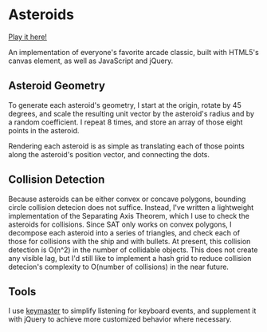 # Asteroids
[Play it here!](http://www.lilykriopelle.com/asteroids)

An implementation of everyone's favorite arcade classic, built with HTML5's canvas element, as well as JavaScript and jQuery.


## Asteroid Geometry
To generate each asteroid's geometry, I start at the origin, rotate by 45 degrees, and scale the resulting unit vector by the asteroid's radius and by a random coefficient.  I repeat 8 times, and store an array of those eight points in the asteroid.

Rendering each asteroid is as simple as translating each of those points along the asteroid's position vector, and connecting the dots.

## Collision Detection
Because asteroids can be either convex or concave polygons, bounding circle collision detecion does not suffice.  Instead, I've written a lightweight implementation of the Separating Axis Theorem, which I use to check the asteroids for collisions.  Since SAT only works on convex polygons, I decompose each asteroid into a series of triangles, and check each of those for collisions with the ship and with bullets.  At present, this collision detection is O(n^2) in the number of collidable objects. This does not create any visible lag, but I'd still like to implement a hash grid to reduce collision detecion's complexity to O(number of collisions) in the near future.   

## Tools
I use [keymaster](https://github.com/madrobby/keymaster) to simplify listening for keyboard events, and supplement it with jQuery to achieve more customized behavior where necessary.
